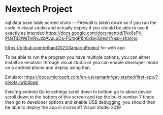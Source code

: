 # Nextech Project 

sql data base table screen shots
-- Firewall is taken down so if you run the code in visual studio and actually deploy it you should be able to use it exactly as intended
https://docs.google.com/document/d/1Nx8sFN-PUsTd2WeTmRvJzpAvuLuDa-FQmgP8hCdokjQ/edit?usp=sharing

https://github.com/ethant2021/XamarinProject for web app


To be able to run the program you have multiple options, you can either install an emulator through visual studio or you can enable developer mode on a android phone and deploy using that. 

Emulator 
https://docs.microsoft.com/en-us/xamarin/get-started/first-app/?pivots=windows

Exisitng android
Go to settings scroll down to bottom go to about device scroll down to the bottom of this screen and tap the build number 7 times then go to developer options and enable USB debugging, you should then be able to deploy the app in microsoft Visual Studio 2019
















